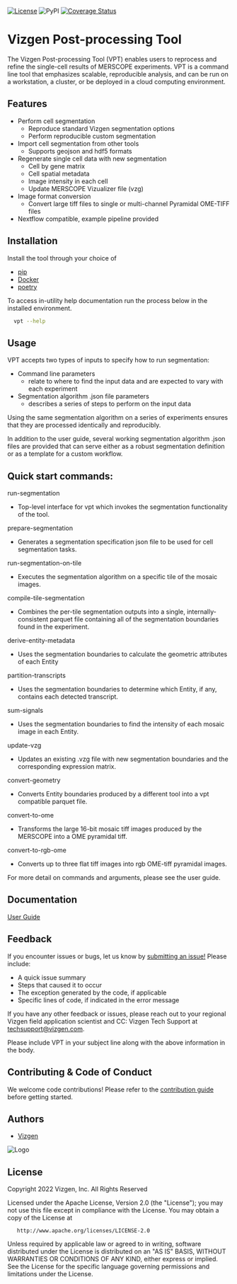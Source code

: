 [![License](https://img.shields.io/badge/License-Apache%202.0-blue.svg)](https://opensource.org/licenses/Apache-2.0)
![PyPI](https://img.shields.io/pypi/v/vpt)
[![Coverage Status](https://coveralls.io/repos/github/Vizgen/vizgen-postprocessing/badge.svg?branch=develop)](https://coveralls.io/github/Vizgen/vizgen-postprocessing?branch=develop)

# Vizgen Post-processing Tool

The Vizgen Post-processing Tool (VPT) enables users to reprocess and refine the single-cell results of MERSCOPE experiments. 
VPT is a command line tool that emphasizes scalable, reproducible analysis, and can be run on a workstation, a cluster, or 
be deployed in a cloud computing environment.


## Features
- Perform cell segmentation
    - Reproduce standard Vizgen segmentation options
    - Perform reproducible custom segmentation
- Import cell segmentation from other tools
    - Supports geojson and hdf5 formats
- Regenerate single cell data with new segmentation
    - Cell by gene matrix
    - Cell spatial metadata
    - Image intensity in each cell
    - Update MERSCOPE Vizualizer file (vzg)
- Image format conversion
    - Convert large tiff files to single or multi-channel Pyramidal OME-TIFF files
- Nextflow compatible, example pipeline provided


## Installation

Install the tool through your choice of 
- [pip](https://pip.pypa.io/en/stable/getting-started/)
- [Docker](https://docs.docker.com/desktop/extensions-sdk/quickstart/)
- [poetry](https://python-poetry.org/)

To access in-utility help documentation run the process below in the installed environment.
```bash
  vpt --help
```
    
## Usage

VPT accepts two types of inputs to specify how to run segmentation:
- Command line parameters
    - relate to where to find the input data and are expected to vary with each experiment
- Segmentation algorithm .json file parameters
    - describes a series of steps to perform on the input data

Using the same segmentation algorithm on a series of experiments ensures that they are processed identically and reproducibly.

In addition to the user guide, several working segmentation algorithm .json files are provided that can serve either as a 
robust segmentation definition or as a template for a custom workflow.

## Quick start commands:


run-segmentation    ​
- Top-level interface for vpt which invokes the segmentation functionality of the tool.​

prepare-segmentation​
 - Generates a segmentation specification json file to be used for cell segmentation tasks. ​

run-segmentation-on-tile​
 - Executes the segmentation algorithm on a specific tile of the mosaic images.​

compile-tile-segmentation​
- Combines the per-tile segmentation outputs into a single, internally-consistent parquet file containing all of the 
segmentation boundaries found in the experiment.​

derive-entity-metadata​
- Uses the segmentation boundaries to calculate the geometric attributes of each Entity​

partition-transcripts​
- Uses the segmentation boundaries to determine which Entity, if any, contains each detected transcript.​

sum-signals​
- Uses the segmentation boundaries to find the intensity of each mosaic image in each Entity.​

update-vzg​
- Updates an existing .vzg file with new segmentation boundaries and the corresponding expression matrix.​

convert-geometry​
- Converts Entity boundaries produced by a different tool into a vpt compatible parquet file.​

convert-to-ome​
- Transforms the large 16-bit mosaic tiff images produced by the MERSCOPE into a OME pyramidal tiff.​

convert-to-rgb-ome​
- Converts up to three flat tiff images into rgb OME-tiff pyramidal images.​

For more detail on commands and arguments, please see the user guide.

## Documentation

[User Guide](https://vizgen.github.io/vizgen-postprocessing/)

## Feedback

If you encounter issues or bugs, let us know by [submitting an issue!](https://github.com/Vizgen/vizgen-postprocessing/issues)
Please include:

- A quick issue summary
- Steps that caused it to occur
- The exception generated by the code, if applicable
- Specific lines of code, if indicated in the error message


If you have any other feedback or issues, please reach out to your regional Vizgen field application scientist and CC: Vizgen 
Tech Support at techsupport@vizgen.com.

Please include VPT in your subject line along with the above information in the body.

## Contributing & Code of Conduct

We welcome code contributions! Please refer to the [contribution guide](CONTRIBUTING.md) before getting started.

## Authors

- [Vizgen](https://vizgen.com/)

![Logo](https://vizgen.com/wp-content/uploads/2022/12/Vizgen-Logo_Vizgen-BlackColor-.png)

## License

   Copyright 2022 Vizgen, Inc. All Rights Reserved
   
   Licensed under the Apache License, Version 2.0 (the "License");
   you may not use this file except in compliance with the License.
   You may obtain a copy of the License at

       http://www.apache.org/licenses/LICENSE-2.0

   Unless required by applicable law or agreed to in writing, software
   distributed under the License is distributed on an "AS IS" BASIS,
   WITHOUT WARRANTIES OR CONDITIONS OF ANY KIND, either express or implied.
   See the License for the specific language governing permissions and
   limitations under the License.
